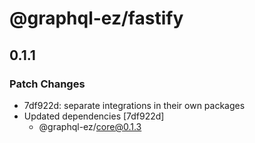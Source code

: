 # @graphql-ez/fastify

## 0.1.1
### Patch Changes

- 7df922d: separate integrations in their own packages
- Updated dependencies [7df922d]
  - @graphql-ez/core@0.1.3
